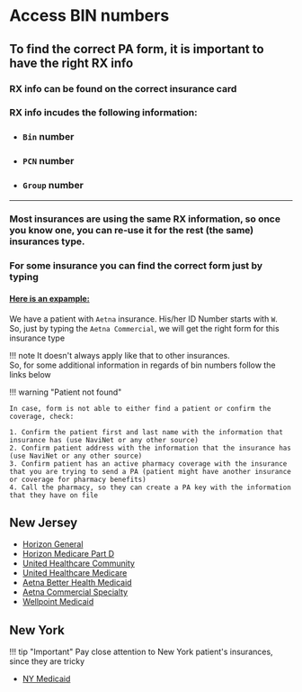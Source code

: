 # Access BIN numbers
## To find the correct PA form, it is important to have the right RX info
### RX info can be found on the correct insurance card
### RX info incudes the following information:
* ### `Bin` number
* ### `PCN` number
* ### `Group` number

---

### Most insurances are using the same RX information, so once you know one, you can re-use it for the rest (the same) insurances type.

### For some insurance you can find the correct form just by typing
#### <u>Here is an expample:</u>
We have a patient with `Aetna` insurance. His/her ID Number starts with `W`. <br/>
So, just by typing the `Aetna Commercial`, we will get the right form for this insurance type

!!! note
    It doesn't always apply like that to other insurances. <br/> So, for some additional information in regards of bin numbers follow the links below

!!! warning "Patient not found"

    In case, form is not able to either find a patient or confirm the coverage, check:

    1. Confirm the patient first and last name with the information that insurance has (use NaviNet or any other source)
    2. Confirm patient address with the information that the insurance has (use NaviNet or any other source)
    3. Confirm patient has an active pharmacy coverage with the insurance that you are trying to send a PA (patient might have another insurance or coverage for pharmacy benefits)
    4. Call the pharmacy, so they can create a PA key with the information that they have on file

## New Jersey
- [Horizon General](NJ/horizon/general.md)
- [Horizon Medicare Part D](NJ/horizon/medicare_d.md)
- [United Healthcare Community](NJ/united_healthcare/community.md)
- [United Healthcare Medicare](NJ/united_healthcare/medicare.md)
- [Aetna Better Health Medicaid](NJ/aetna/medicaid.md)
- [Aetna Commercial Specialty](NJ/aetna/commercial_specialty.md)
- [Wellpoint Medicaid](NJ/wellpoint/medicaid.md)


## New York
!!! tip "Important"
    Pay close attention to New York patient's insurances, since they are tricky 
- [NY Medicaid](NY/medicaid/medicid.md)